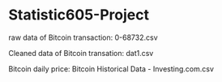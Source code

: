 # Statistic605-Project

raw data of Bitcoin transaction: 0-68732.csv

Cleaned data of Bitcoin transation: dat1.csv

Bitcoin daily price: Bitcoin Historical Data - Investing.com.csv

